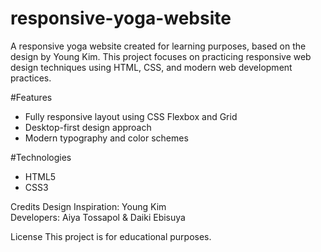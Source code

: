 # responsive-yoga-website
A responsive yoga website created for learning purposes, based on the design by Young Kim. This project focuses on practicing responsive web design techniques using HTML, CSS, and modern web development practices.

#Features
* Fully responsive layout using CSS Flexbox and Grid
* Desktop-first design approach
* Modern typography and color schemes

  
#Technologies
* HTML5
* CSS3
  
Credits Design Inspiration: Young Kim <br>
Developers: Aiya Tossapol & Daiki Ebisuya

License This project is for educational purposes.
